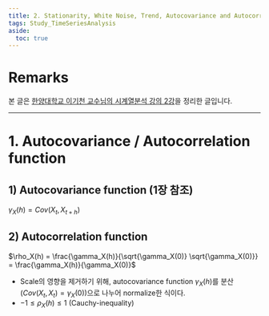 ```yaml
---
title: 2. Stationarity, White Noise, Trend, Autocovariance and Autocorrelation
tags: Study_TimeSeriesAnalysis
aside:
  toc: true
---
```


# Remarks
본 글은 [한양대학교 이기천 교수님의 시계열분석 강의 2강](https://youtu.be/xhUEIHgbcnc)을 정리한 글입니다.

<!--more-->

---

# 1. Autocovariance / Autocorrelation function
## 1) Autocovariance function (1장 참조)
$\gamma_X(h) = Cov(X_t, X_{t+h})$

## 2) Autocorrelation function
$\rho_X(h) = \frac{\gamma_X(h)}{\sqrt{\gamma_X(0)} \sqrt{\gamma_X(0)}} = \frac{\gamma_X(h)}{\gamma_X(0)}$ <br>
- Scale의 영향을 제거하기 위해, autocovariance function $\gamma_X(h)$를 분산($Cov(X_t, X_t) = \gamma_X(0)$)으로 나누어 normalize한 식이다. <br>
- $-1 \leq \rho_X(h) \leq 1$ (Cauchy-inequality)
